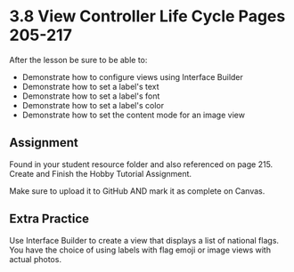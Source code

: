 # 3.8 View Controller Life Cycle Pages 205-217 #

After the lesson be sure to be able to:
- Demonstrate how to configure views using Interface Builder
- Demonstrate how to set a label's text
- Demonstrate how to set a label's font
- Demonstrate how to set a label's color
- Demonstrate how to set the content mode for an image view

## Assignment ##

Found in your student resource folder and also referenced on page 215. Create and Finish the Hobby Tutorial Assignment.

Make sure to upload it to GitHub AND mark it as complete on Canvas.

## Extra Practice ##

Use Interface Builder to create a view that displays a list of national flags. You have the choice of using labels with flag emoji or image views with actual photos.

